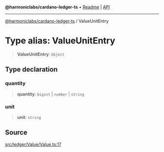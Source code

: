 **@harmoniclabs/cardano-ledger-ts** • [Readme](../README.md) \| [API](../globals.md)

***

[@harmoniclabs/cardano-ledger-ts](../README.md) / ValueUnitEntry

# Type alias: ValueUnitEntry

> **ValueUnitEntry**: `Object`

## Type declaration

### quantity

> **quantity**: `bigint` \| `number` \| `string`

### unit

> **unit**: `string`

## Source

[src/ledger/Value/Value.ts:17](https://github.com/HarmonicLabs/cardano-ledger-ts/blob/d1659b0/src/ledger/Value/Value.ts#L17)

